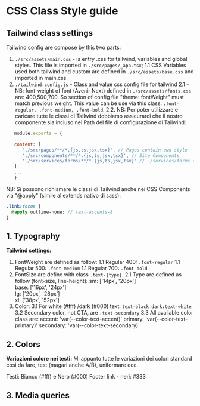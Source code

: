 # CSS Class Style guide

## Tailwind class settings

Tailwind config are compose by this two parts:

1. `./src/assets/main.css` - is entry .css for tailwind, variables and global styles. This file is imported in `./src/pages/_app.tsx`;
   1.1 CSS Variables used both tailwind and custom are defined in `./src/assets/base.css` and imported in main.css
2. `./tailwind.config.js` - Class and value css config file for tailwind
   2.1 - NB: font-weight of font (Avenir Next) defined in `./src/assets/fonts.css` are: 400,500,700. So section of config file "theme: fontWeight" must match previous weight.
   This value can be use via this class: `.font-regular, .font-medium, .font-bold`.
   2.2. NB: Per poter utilizzare e caricare tutte le classi di Tailwind dobbiamo assicurarci che il nostro componente sia incluso nei Path del file di configurazione di Tailwind:

```js
   module.exports = {
   ...
   content: [
      './src/pages/**/*.{js,ts,jsx,tsx}', // Pages contain own style
      './src/components/**/*.{js,ts,jsx,tsx}', // Site Components
      './src/services/forms/**/*.{js,ts,jsx,tsx}' // ./services/forms contain views for forms
   ]
   ...
   }
```

NB: Si possono richiamare le classi di Tailwind anche nei CSS Components via "@apply" (simile al extends nativo di sass):

```scss
.link:focus {
  @apply outline-none; // text-accents-8
}
```

## 1. Typography

**Tailwind settings:**

1. FontWeight are defined as follow:
   1.1 Regular 400: `.font-regular`
   1.1 Regular 500: `.font-medium`
   1.1 Regular 700: `.font-bold`
2. FontSize are define with class `.text-{type}`.
   2.1 Type are defined as follow (font-size, line-height):
   sm: ['14px', '20px']  
    base: ['16px', '24px']  
    lg: ['20px', '28px']  
    xl: ['38px', '52px']
3. Color:
   3.1 For white (#fff) /dark (#000) text: `text-black dark:text-white`
   3.2 Secondary color, not CTA, are `.text-secondary`
   3.3 All available color class are:
   accent: 'var(--color-text-accent)'
   primary: 'var(--color-text-primary)'
   secondary: 'var(--color-text-secondary)'

## 2. Colors

**Variazioni colore nei testi:**
Mi appunto tutte le variazioni dei colori standard cosi da fare, test (magari anche A/B), uniformare ecc.

Testi: Bianco (#fff) e Nero (#000)
Footer link - neri: #333

## 3. Media queries
